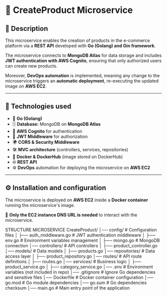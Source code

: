 # 🛒 CreateProduct Microservice

## 📖 Description
This microservice enables the creation of products in the e-commerce platform via a **REST API** developed with **Go (Golang) and Gin framework**.

The microservice connects to **MongoDB Atlas** for data storage and includes **JWT authentication with AWS Cognito**, ensuring that only authorized users can create new products.

Moreover, **DevOps automation** is implemented, meaning any change to the microservice triggers an **automatic deployment**, re-executing the updated image on **AWS EC2**.

---

## 🚀 Technologies used
- 🦫 **Go (Golang)**
- 🗄️ **Database:** MongoDB on **MongoDB Atlas**
- 🔑 **AWS Cognito** for authentication
- 🔧 **JWT Middleware** for authorization
- 🌍 **CORS & Security Middleware**
- 🛠 **MVC architecture** (controllers, services, repositories)
- 🐳 **Docker & DockerHub** (image stored on DockerHub)
- 🌐 **REST API**
- ⚙️ **DevOps** automation for deploying the microservice on **AWS EC2**

---

## ⚙️ Installation and configuration

The microservice is deployed on **AWS EC2** inside a **Docker container** running the microservice's image.

🚀 **Only the EC2 instance DNS URL is needed** to interact with the microservice.



STRUCTURE MICROSERVICE
CreateProduct/
│── config/                     # Configuration files
│   ├── auth_middleware.go       # JWT authentication middleware
│   ├── env.go                   # Environment variables management
│   ├── mongo.go                 # MongoDB connection
│── controllers/                 # API controllers
│   ├── product_controller.go
│── models/                      # Data models
│   ├── products.go
│── repositories/                # Data access layer
│   ├── product_repository.go
│── routes/                      # API route definitions
│   ├── routes.go
│── services/                    # Business logic
│   ├── product_service.go
│   ├── category_service.go
│── .env                         # Environment variables (not included in repo)
│── .gitignore                    # Ignore Go dependencies and sensitive files
│── Dockerfile                    # Docker container configuration
│── go.mod                         # Go module dependencies
│── go.sum                         # Go dependencies checksum
│── main.go                        # Main entry point of the application

